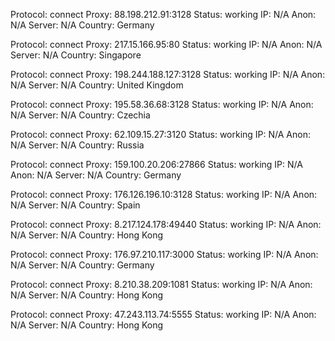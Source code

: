 Protocol: connect
Proxy: 88.198.212.91:3128
Status: working
IP: N/A
Anon: N/A
Server: N/A
Country: Germany

Protocol: connect
Proxy: 217.15.166.95:80
Status: working
IP: N/A
Anon: N/A
Server: N/A
Country: Singapore

Protocol: connect
Proxy: 198.244.188.127:3128
Status: working
IP: N/A
Anon: N/A
Server: N/A
Country: United Kingdom

Protocol: connect
Proxy: 195.58.36.68:3128
Status: working
IP: N/A
Anon: N/A
Server: N/A
Country: Czechia

Protocol: connect
Proxy: 62.109.15.27:3120
Status: working
IP: N/A
Anon: N/A
Server: N/A
Country: Russia

Protocol: connect
Proxy: 159.100.20.206:27866
Status: working
IP: N/A
Anon: N/A
Server: N/A
Country: Germany

Protocol: connect
Proxy: 176.126.196.10:3128
Status: working
IP: N/A
Anon: N/A
Server: N/A
Country: Spain

Protocol: connect
Proxy: 8.217.124.178:49440
Status: working
IP: N/A
Anon: N/A
Server: N/A
Country: Hong Kong

Protocol: connect
Proxy: 176.97.210.117:3000
Status: working
IP: N/A
Anon: N/A
Server: N/A
Country: Germany

Protocol: connect
Proxy: 8.210.38.209:1081
Status: working
IP: N/A
Anon: N/A
Server: N/A
Country: Hong Kong

Protocol: connect
Proxy: 47.243.113.74:5555
Status: working
IP: N/A
Anon: N/A
Server: N/A
Country: Hong Kong

